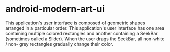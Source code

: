 # android-modern-art-ui
This application's user interface is composed of geometric shapes arranged in a particular order.    This application's user interface has one area containing multiple colored rectangles and another containing a SeekBar (sometimes called a Slider). When the user drags the SeekBar, all non-white / non- grey rectangles gradually change their color.
